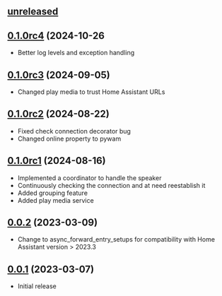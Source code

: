 ## [unreleased]


## [0.1.0rc4] (2024-10-26

- Better log levels and exception handling

## [0.1.0rc3] (2024-09-05)

- Changed play media to trust Home Assistant URLs

## [0.1.0rc2] (2024-08-22)

- Fixed check connection decorator bug
- Changed online property to pywam

## [0.1.0rc1] (2024-08-16)

- Implemented a coordinator to handle the speaker
- Continuously checking the connection and at need reestablish it
- Added grouping feature
- Added play media service

## [0.0.2] (2023-03-09)

- Change to async_forward_entry_setups for compatibility with Home Assistant version > 2023.3

## [0.0.1] (2023-03-07)

- Initial release

[unreleased]: https://github.com/Strixx76/samsungwam
[0.0.1]: https://github.com/Strixx76/samsungwam/tree/v0.0.1
[0.0.2]: https://github.com/Strixx76/samsungwam/tree/v0.0.2
[0.1.0rc1]: https://github.com/Strixx76/samsungwam/tree/v0.1.0rc1
[0.1.0rc2]: https://github.com/Strixx76/samsungwam/tree/v0.1.0rc2
[0.1.0rc3]: https://github.com/Strixx76/samsungwam/tree/v0.1.0rc3
[0.1.0rc4]: https://github.com/Strixx76/samsungwam/tree/v0.1.0rc4